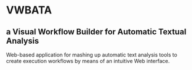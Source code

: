 # VWBATA
## a Visual Workflow Builder for Automatic Textual Analysis

Web-based application for mashing up automatic text analysis tools to create execution workflows by means of an intuitive Web interface.
